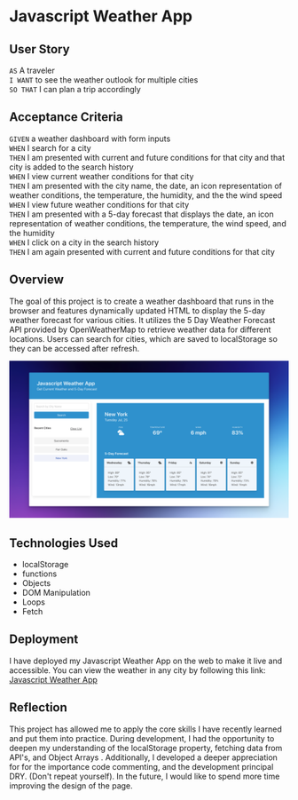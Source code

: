 # Javascript Weather App
## User Story
`AS` A traveler<br>
`I WANT` to see the weather outlook for multiple cities<br>
`SO THAT` I can plan a trip accordingly<br>

## Acceptance Criteria
`GIVEN` a weather dashboard with form inputs <br>
`WHEN` I search for a city<br>
`THEN` I am presented with current and future conditions for that city and that city is added to the search history<br>
`WHEN` I view current weather conditions for that city<br>
`THEN` I am presented with the city name, the date, an icon representation of weather conditions, the temperature, the humidity, and the the wind speed<br>
`WHEN` I view future weather conditions for that city<br>
`THEN` I am presented with a 5-day forecast that displays the date, an icon representation of weather conditions, the temperature, the wind speed, and the humidity<br>
`WHEN` I click on a city in the search history<br>
`THEN` I am again presented with current and future conditions for that city<br>

## Overview
The goal of this project is to create a weather dashboard that runs in the browser and features dynamically updated HTML to display the 5-day weather forecast for various cities. It utilizes the 5 Day Weather Forecast API provided by OpenWeatherMap to retrieve weather data for different locations. Users can search for cities, which are saved to localStorage so they can be accessed after refresh. 

![read me image](assets/images/readmeimg.png)

## Technologies Used
* localStorage
* functions 
* Objects 
* DOM Manipulation 
* Loops 
* Fetch

## Deployment 
I have deployed my Javascript Weather App on the web to make it live and accessible. You can view the weather in any city by following this link: [Javascript Weather App]()

## Reflection
This project has allowed me to apply the core skills I have recently learned and put them into practice. During development, I had the opportunity to deepen my understanding of the localStorage property, fetching data from API's, and Object Arrays . Additionally, I developed a deeper appreciation for for the importance code commenting, and the development principal DRY. (Don't repeat yourself). In the future, I would like to spend more time improving the design of the page.

